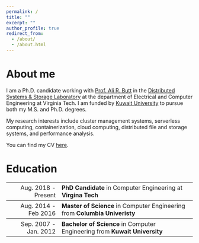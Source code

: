 ```yaml
---
permalink: /
title: ""
excerpt: ""
author_profile: true
redirect_from: 
  - /about/
  - /about.html
---
```


About me
======

I am a Ph.D. candidate working with [Prof. Ali R. Butt](https://people.cs.vt.edu/butta/) in the [Distributed Systems & Storage Laboratory](https://dssl.cs.vt.edu/) at the department of Electrical and Computer Engineering at Virginia Tech. I am funded by [Kuwait University](http://www.kuniv.edu.kw) to pursue both my M.S. and Ph.D. degrees.

My research interests include cluster management systems, serverless computing, containerization, cloud computing, distributed file and storage systems, and performance analysis.

You can find my CV [here](https://filebox.ece.vt.edu/~hadeel89/hadeel21.pdf).

Education
======

<table style="width:100%">
  <tr style="font-size:16px">
    <th style="text-align:right">
      <span style="font-weight:normal">Aug. 2018 - Present</span>
    </th>
    <th style="text-align:left">
      PhD Candidate <span style="font-weight:normal"> in Computer Engineering at </span>Virgina Tech
    </th>
  </tr>

  <tr style="font-size:16px">
    <th style="text-align:right">
      <span style="font-weight:normal">Aug. 2014 - Feb 2016</span>
    </th>
    <th style="text-align:left">
      Master of Science <span style="font-weight:normal">in Computer Engineering from</span> Columbia Univeristy
    </th>
  </tr>

  <tr style="font-size:16px">
    <th style="text-align:right">
      <span style="font-weight:normal">Sep. 2007 - Jan. 2012</span>
    </th>
    <th style="text-align:left">
      Bachelor of Science <span style="font-weight:normal">in Computer Engineering from</span> Kuwait University
    </th>
  </tr>
</table>

<!-- * **PhD Student** in Computer Engineering at **Virgina Tech** _(Aug. 2018 - Present)_
* **Master of Science** in Computer Engineering from **Columbia University** _(Aug. 2014 - Feb. 2016)_
* **Bachelor of Science** in Computer Engineering from **Kuwait University** _(Sep. 2007 - Jan. 2012)_
 -->

